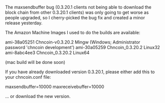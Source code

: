 The maxsendbuffer bug (0.3.20.1 clients not being able to download the block chain from other 0.3.20.1 clients) was only going to get
worse as people upgraded, so I cherry-picked the bug fix and created a minor release yesterday.

The Amazon Machine Images I used to do the builds are available:

  ami-38a05251   Chncoin-v0.3.20.2 Mingw    (Windows; Administrator password 'chncoin development')
  ami-30a05259   Chncoin_0.3.20.2 Linux32
  ami-8abc4ee3   Chncoin_0.3.20.2 Linux64

(mac build will be done soon)

If you have already downloaded version 0.3.20.1, please either add this to your chncoin.conf file:

  maxsendbuffer=10000
  maxreceivebuffer=10000

... or download the new version.
